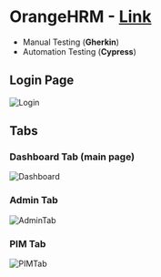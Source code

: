 OrangeHRM - [Link](https://opensource-demo.orangehrmlive.com/)
==============================================================

- Manual Testing (**Gherkin**)
- Automation Testing (**Cypress**)

## Login Page
![Login](https://github.com/Mohammad-Abohasan/OrangeHRM/assets/74917940/8762a468-55c2-488c-846c-ff445fb63b68)

## Tabs
### Dashboard Tab (main page)
![Dashboard](https://github.com/Mohammad-Abohasan/OrangeHRM/assets/74917940/f1f055d4-6af6-45f5-92e0-3c271daddc03)
### Admin Tab
![AdminTab](https://github.com/Mohammad-Abohasan/OrangeHRM/assets/74917940/656f5e2c-c25a-4f97-8028-44a3709f9324)
### PIM Tab
![PIMTab](https://github.com/Mohammad-Abohasan/OrangeHRM/assets/74917940/fb8a2d6d-1b51-48c6-b4cc-d5f5bbca53df)
